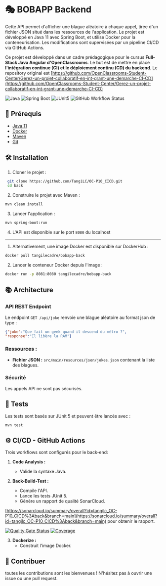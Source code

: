 # 🎭 BOBAPP Backend

Cette API permet d'afficher une blague aléatoire à chaque appel, tirée d'un fichier JSON situé dans les ressources de l'application. Le projet est développé en Java 11 avec Spring Boot, et utilise Docker pour la conteneurisation. Les modifications sont supervisées par un pipeline CI/CD via GitHub Actions.

Ce projet est développé dans un cadre prédagogique pour le cursus **Full-Stack Java Angular d'OpenClassrooms**. Le but est de mettre en place **l'intégration continue (CI) et le déploiement continu (CD) du backend**.
Le repository original est [https://github.com/OpenClassrooms-Student-Center/Gerez-un-projet-collaboratif-en-int-grant-une-demarche-CI-CD](https://github.com/OpenClassrooms-Student-Center/Gerez-un-projet-collaboratif-en-int-grant-une-demarche-CI-CD)

![Java](https://img.shields.io/badge/Java-11%2B-orange?logo=coffeescript&logoColor=orange)
![Spring Boot](https://img.shields.io/badge/Spring%20Boot-2.5.4-green?logo=spring&logoColor=green)
![JUnit5](https://img.shields.io/badge/Tested%20with-JUnit.5-green?logo=junit5&logoColor=green)
![GitHub Workflow Status](https://img.shields.io/github/actions/workflow/status/TangiLC/OC-P10_CICD/back-build-test.yml?branch=main)


## 🚀 Prérequis
- [Java 11](https://www.oracle.com/java/technologies/javase/jdk11-archive-downloads.html)
- [Docker](https://www.docker.com/)
- [Maven](https://maven.apache.org/)
- [Git](https://git-scm.com/)

## 🛠️ Installation

1. Cloner le projet :
```bash
 git clone https://github.com/TangiLC/OC-P10_CICD.git
 cd back
```
2. Construire le projet avec Maven :
```bash
mvn clean install
```
3. Lancer l'application :
```bash
mvn spring-boot:run
```
4. L'API est disponible sur le port `8080` du localhost
---
1. Alternativement, une image Docker est disponible sur DockerHub :
```bash
docker pull tangilecadre/bobapp-back
```
2. Lancer le conteneur Docker depuis l'image :
```bash
docker run -p 8081:8080 tangilecadre/bobapp-back
```



## 📚 Architecture

### **API REST Endpoint**
Le endpoint `GET /api/joke` renvoie une blague aléatoire au format json de type :
```json
{"joke":"Que fait un geek quand il descend du métro ?",
"response":"Il libère la RAM"}
```

### **Ressources :**
- **Fichier JSON :** `src/main/resources/json/jokes.json` contenant la liste des blagues.

### **Sécurité**
Les appels API ne sont pas sécurisés.

## 🧪 Tests
Les tests sont basés sur JUnit 5 et peuvent être lancés avec :
```bash
mvn test
```

## ⚙️ CI/CD - GitHub Actions
Trois workflows sont configurés pour le back-end:

1. **Code Analysis :**
   - Valide la syntaxe Java.

2. **Back-Build-Test :**
   - Compile l'API.
   - Lance les tests JUnit 5.
   - Génère un rapport de qualité SonarCloud.

[https://sonarcloud.io/summary/overall?id=tangilc_OC-P10_CICD%3Aback&branch=main](https://sonarcloud.io/summary/overall?id=tangilc_OC-P10_CICD%3Aback&branch=main) pour obtenir le rapport.

[![Quality Gate Status](https://sonarcloud.io/api/project_badges/measure?project=tangilc_OC-P10_CICD:back&metric=alert_status)](https://sonarcloud.io/summary/new_code?id=tangilc_OC-P10_CICD:back)
[![Coverage](https://sonarcloud.io/api/project_badges/measure?project=tangilc_OC-P10_CICD:back&metric=coverage)](https://sonarcloud.io/summary/new_code?id=tangilc_OC-P10_CICD:back)

3. **Dockerize :**
   - Construit l'image Docker.


## 🤝 Contribuer
toutes les contributions sont les bienvenues ! N'hésitez pas à ouvrir une issue ou une pull request.



